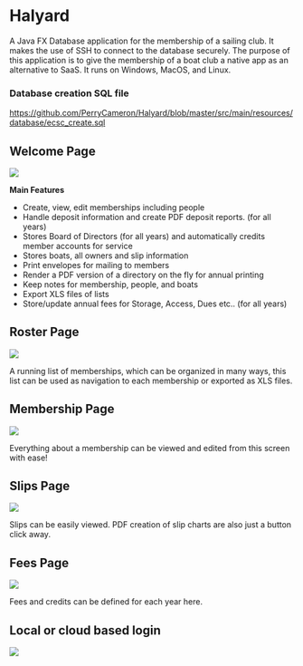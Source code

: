 # Halyard

A Java FX Database application for the membership of a sailing club.  It makes the use of SSH to connect to the database securely.  The purpose of this application is to give
the membership of a boat club a native app as an alternative to SaaS.  It runs on Windows, MacOS, and Linux.   

### Database creation SQL file 
https://github.com/PerryCameron/Halyard/blob/master/src/main/resources/database/ecsc_create.sql


## Welcome Page
<p>
    <img src="https://raw.githubusercontent.com/PerryCameron/ECSC/master/src/main/resources/screenshots/Main_SS2.png"  />
</p>


<b>Main Features</b>
* Create, view, edit memberships including people 
* Handle deposit information and create PDF deposit reports. (for all years)
* Stores Board of Directors (for all years) and automatically credits member accounts for service
* Stores boats, all owners and slip information
* Print envelopes for mailing to members
* Render a PDF version of a directory on the fly for annual printing
* Keep notes for membership, people, and boats
* Export XLS files of lists
* Store/update annual fees for Storage, Access, Dues etc.. (for all years)

## Roster Page
<p>
    <img src="https://raw.githubusercontent.com/PerryCameron/ECSC/master/src/main/resources/screenshots/Roster_SS.png"  />
</p>

A running list of memberships, which can be organized in many ways, this list can be used as navigation to each membership or exported as XLS files.


## Membership Page
<p>
    <img src="https://raw.githubusercontent.com/PerryCameron/ECSC/master/src/main/resources/screenshots/Membership_SS.png"  />
</p>

Everything about a membership can be viewed and edited from this screen with ease!

## Slips Page
<p>
    <img src="https://raw.githubusercontent.com/PerryCameron/ECSC/master/src/main/resources/screenshots/Slip_SS.png"  />
</p>

Slips can be easily viewed.  PDF creation of slip charts are also just a button click away.

## Fees Page
<p>
    <img src="https://raw.githubusercontent.com/PerryCameron/ECSC/master/src/main/resources/screenshots/Fee_SS.png"  />
</p>

Fees and credits can be defined for each year here.

## Local or cloud based login
<p>
    <img src="https://raw.githubusercontent.com/PerryCameron/ECSC/master/src/main/resources/screenshots/Login_SS.png"  />
</p>


